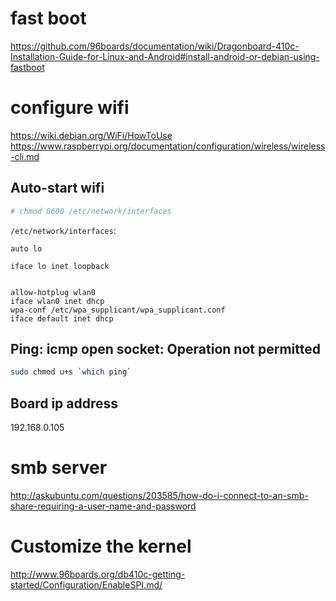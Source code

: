# fast boot
https://github.com/96boards/documentation/wiki/Dragonboard-410c-Installation-Guide-for-Linux-and-Android#install-android-or-debian-using-fastboot
# configure wifi 
https://wiki.debian.org/WiFi/HowToUse
https://www.raspberrypi.org/documentation/configuration/wireless/wireless-cli.md
## Auto-start wifi
```bash
# chmod 0600 /etc/network/interfaces
```
`/etc/network/interfaces`:
```
auto lo

iface lo inet loopback


allow-hotplug wlan0
iface wlan0 inet dhcp
wpa-conf /etc/wpa_supplicant/wpa_supplicant.conf
iface default inet dhcp
```
## Ping: icmp open socket: Operation not permitted
```bash
sudo chmod u+s `which ping`
```
## Board ip address
192.168.0.105
# smb server
http://askubuntu.com/questions/203585/how-do-i-connect-to-an-smb-share-requiring-a-user-name-and-password
# Customize the kernel

http://www.96boards.org/db410c-getting-started/Configuration/EnableSPI.md/